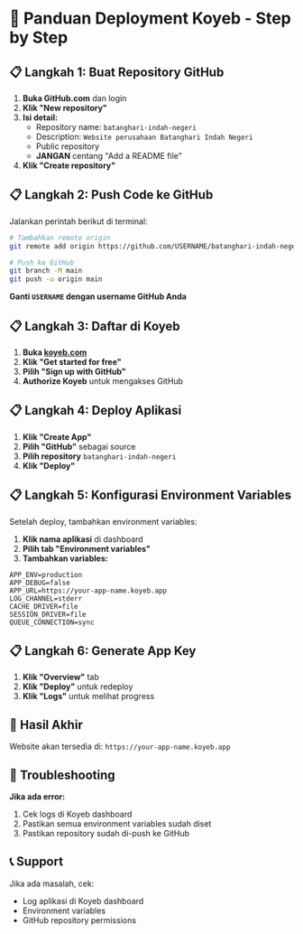 # 🚀 Panduan Deployment Koyeb - Step by Step

## 📋 Langkah 1: Buat Repository GitHub

1. **Buka GitHub.com** dan login
2. **Klik "New repository"**
3. **Isi detail:**
   - Repository name: `batanghari-indah-negeri`
   - Description: `Website perusahaan Batanghari Indah Negeri`
   - Public repository
   - **JANGAN** centang "Add a README file"
4. **Klik "Create repository"**

## 📋 Langkah 2: Push Code ke GitHub

Jalankan perintah berikut di terminal:

```bash
# Tambahkan remote origin
git remote add origin https://github.com/USERNAME/batanghari-indah-negeri.git

# Push ke GitHub
git branch -M main
git push -u origin main
```

**Ganti `USERNAME` dengan username GitHub Anda**

## 📋 Langkah 3: Daftar di Koyeb

1. **Buka [koyeb.com](https://koyeb.com)**
2. **Klik "Get started for free"**
3. **Pilih "Sign up with GitHub"**
4. **Authorize Koyeb** untuk mengakses GitHub

## 📋 Langkah 4: Deploy Aplikasi

1. **Klik "Create App"**
2. **Pilih "GitHub"** sebagai source
3. **Pilih repository** `batanghari-indah-negeri`
4. **Klik "Deploy"**

## 📋 Langkah 5: Konfigurasi Environment Variables

Setelah deploy, tambahkan environment variables:

1. **Klik nama aplikasi** di dashboard
2. **Pilih tab "Environment variables"**
3. **Tambahkan variables:**

```
APP_ENV=production
APP_DEBUG=false
APP_URL=https://your-app-name.koyeb.app
LOG_CHANNEL=stderr
CACHE_DRIVER=file
SESSION_DRIVER=file
QUEUE_CONNECTION=sync
```

## 📋 Langkah 6: Generate App Key

1. **Klik "Overview"** tab
2. **Klik "Deploy"** untuk redeploy
3. **Klik "Logs"** untuk melihat progress

## 🎯 Hasil Akhir

Website akan tersedia di: `https://your-app-name.koyeb.app`

## 🔧 Troubleshooting

**Jika ada error:**
1. Cek logs di Koyeb dashboard
2. Pastikan semua environment variables sudah diset
3. Pastikan repository sudah di-push ke GitHub

## 📞 Support

Jika ada masalah, cek:
- Log aplikasi di Koyeb dashboard
- Environment variables
- GitHub repository permissions
